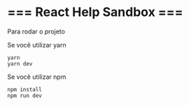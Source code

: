 # === React Help Sandbox ===

Para rodar o projeto

Se você utilizar yarn

```
yarn
yarn dev
```

Se você utilizar npm

```
npm install
npm run dev
```
